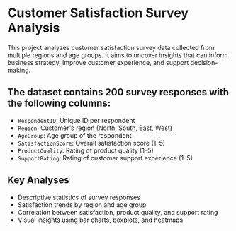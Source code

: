 # Customer Satisfaction Survey Analysis

This project analyzes customer satisfaction survey data collected from multiple regions and age groups. It aims to uncover insights that can inform business strategy, improve customer experience, and support decision-making.

## The dataset contains 200 survey responses with the following columns:

- `RespondentID`: Unique ID per respondent  
- `Region`: Customer's region (North, South, East, West)  
- `AgeGroup`: Age group of the respondent  
- `SatisfactionScore`: Overall satisfaction score (1–5)  
- `ProductQuality`: Rating of product quality (1–5)  
- `SupportRating`: Rating of customer support experience (1–5)  

## Key Analyses

- Descriptive statistics of survey responses  
- Satisfaction trends by region and age group  
- Correlation between satisfaction, product quality, and support rating  
- Visual insights using bar charts, boxplots, and heatmaps  

## 



